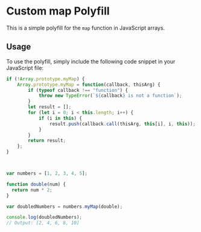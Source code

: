 # Custom map Polyfill

This is a simple polyfill for the `map` function in JavaScript arrays.

## Usage

To use the polyfill, simply include the following code snippet in your JavaScript file:

```javascript
if (!Array.prototype.myMap) {
    Array.prototype.myMap = function(callback, thisArg) {
        if (typeof callback !== "function") {
            throw new TypeError(`${callback} is not a function`);
        }
        let result = [];
        for (let i = 0; i < this.length; i++) {
            if (i in this) {
                result.push(callback.call(thisArg, this[i], i, this));
            }
        }
        return result;
    };
}



var numbers = [1, 2, 3, 4, 5];

function double(num) {
  return num * 2;
}

var doubledNumbers = numbers.myMap(double);

console.log(doubledNumbers); 
// Output: [2, 4, 6, 8, 10]